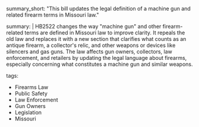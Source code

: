 summary_short: "This bill updates the legal definition of a machine gun and related firearm terms in Missouri law."

summary: |
  HB2522 changes the way "machine gun" and other firearm-related terms are defined in Missouri law to improve clarity. It repeals the old law and replaces it with a new section that clarifies what counts as an antique firearm, a collector's relic, and other weapons or devices like silencers and gas guns. The law affects gun owners, collectors, law enforcement, and retailers by updating the legal language about firearms, especially concerning what constitutes a machine gun and similar weapons.

tags:
  - Firearms Law
  - Public Safety
  - Law Enforcement
  - Gun Owners
  - Legislation
  - Missouri
